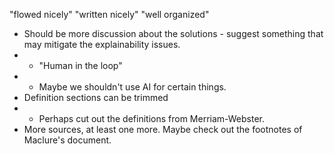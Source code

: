 "flowed nicely"
"written nicely"
"well organized"

 - Should be more discussion about the solutions - suggest something that may mitigate the explainability issues.
 - - "Human in the loop"
 - - Maybe we shouldn't use AI for certain things.
 - Definition sections can be trimmed
 - - Perhaps cut out the definitions from Merriam-Webster.
 - More sources, at least one more. Maybe check out the footnotes of Maclure's document.
